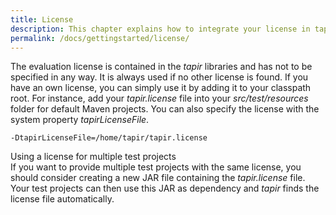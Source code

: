 ```yaml
---
title: License
description: This chapter explains how to integrate your license in tapir.
permalink: /docs/gettingstarted/license/
---
```


The evaluation license is contained in the <i>tapir</i> libraries and has not
to be specified in any way. It is always used if no other license is
found. If you have an own license, you can simply use it by adding it to
your classpath root. For instance, add your *tapir.license* file into
your *src/test/resources* folder for default Maven projects. You can
also specify the license with the system property *tapirLicenseFile*.

```
-DtapirLicenseFile=/home/tapir/tapir.license
```

<div class="panel panel-info">
  <div class="panel-heading">
    <div class="panel-title"><span class="fa fa-info-circle"></span> Using a license for multiple test projects</div>
  </div>
  <div class="panel-body">
  If you want to provide multiple test projects with the same license, you
  should consider creating a new JAR file containing the <i>tapir.license</i>
  file. Your test projects can then use this JAR as dependency and <i>tapir</i>
  finds the license file automatically.
  </div>
</div>
